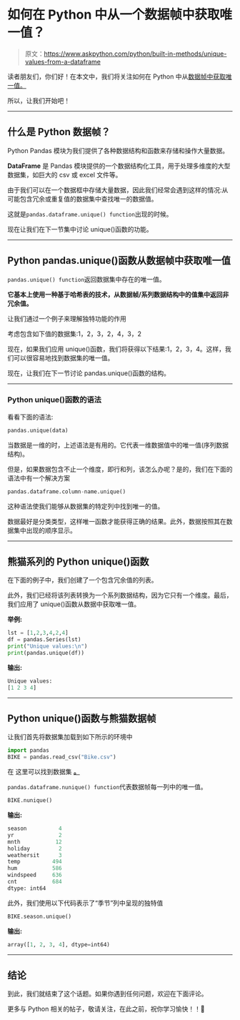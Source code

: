 # 如何在 Python 中从一个数据帧中获取唯一值？

> 原文：<https://www.askpython.com/python/built-in-methods/unique-values-from-a-dataframe>

读者朋友们，你们好！在本文中，我们将关注如何在 Python 中从[数据帧中获取唯一值。](https://www.askpython.com/python-modules/pandas/dataframes-in-python)

所以，让我们开始吧！

* * *

## 什么是 Python 数据帧？

Python Pandas 模块为我们提供了各种数据结构和函数来存储和操作大量数据。

**DataFrame** 是 Pandas 模块提供的一个数据结构化工具，用于处理多维度的大型数据集，如巨大的 csv 或 excel 文件等。

由于我们可以在一个数据框中存储大量数据，因此我们经常会遇到这样的情况:从可能包含冗余或重复值的数据集中查找唯一的数据值。

这就是`pandas.dataframe.unique() function`出现的时候。

现在让我们在下一节集中讨论 unique()函数的功能。

* * *

## Python pandas.unique()函数从数据帧中获取唯一值

`pandas.unique() function`返回数据集中存在的唯一值。

**它基本上使用一种基于哈希表的技术，从数据帧/系列数据结构中的值集中返回非冗余值。**

让我们通过一个例子来理解独特功能的作用

考虑包含如下值的数据集:1，2，3，2，4，3，2

现在，如果我们应用 unique()函数，我们将获得以下结果:1，2，3，4。这样，我们可以很容易地找到数据集的唯一值。

现在，让我们在下一节讨论 pandas.unique()函数的结构。

* * *

### Python unique()函数的语法

看看下面的语法:

```py
pandas.unique(data)

```

当数据是一维的时，上述语法是有用的。它代表一维数据值中的唯一值(序列数据结构)。

但是，如果数据包含不止一个维度，即行和列，该怎么办呢？是的，我们在下面的语法中有一个解决方案

```py
pandas.dataframe.column-name.unique()

```

这种语法使我们能够从数据集的特定列中找到唯一的值。

数据最好是分类类型，这样唯一函数才能获得正确的结果。此外，数据按照其在数据集中出现的顺序显示。

* * *

## 熊猫系列的 Python unique()函数

在下面的例子中，我们创建了一个包含冗余值的列表。

此外，我们已经将该列表转换为一个系列数据结构，因为它只有一个维度。最后，我们应用了 unique()函数从数据中获取唯一值。

**举例:**

```py
lst = [1,2,3,4,2,4]
df = pandas.Series(lst)
print("Unique values:\n")
print(pandas.unique(df))

```

**输出:**

```py
Unique values:
[1 2 3 4]

```

* * *

## Python unique()函数与熊猫数据帧

让我们首先将数据集加载到如下所示的环境中

```py
import pandas
BIKE = pandas.read_csv("Bike.csv")

```

在 这里可以找到数据集 [**。**](https://github.com/Safa1615/BIKE-RENTAL-COUNT/blob/master/day.csv)

`pandas.dataframe.nunique() function`代表数据帧每一列中的唯一值。

```py
BIKE.nunique()

```

**输出:**

```py
season          4
yr              2
mnth           12
holiday         2
weathersit      3
temp          494
hum           586
windspeed     636
cnt           684
dtype: int64

```

此外，我们使用以下代码表示了“季节”列中呈现的独特值

```py
BIKE.season.unique()

```

**输出:**

```py
array([1, 2, 3, 4], dtype=int64)

```

* * *

## 结论

到此，我们就结束了这个话题。如果你遇到任何问题，欢迎在下面评论。

更多与 Python 相关的帖子，敬请关注，在此之前，祝你学习愉快！！🙂